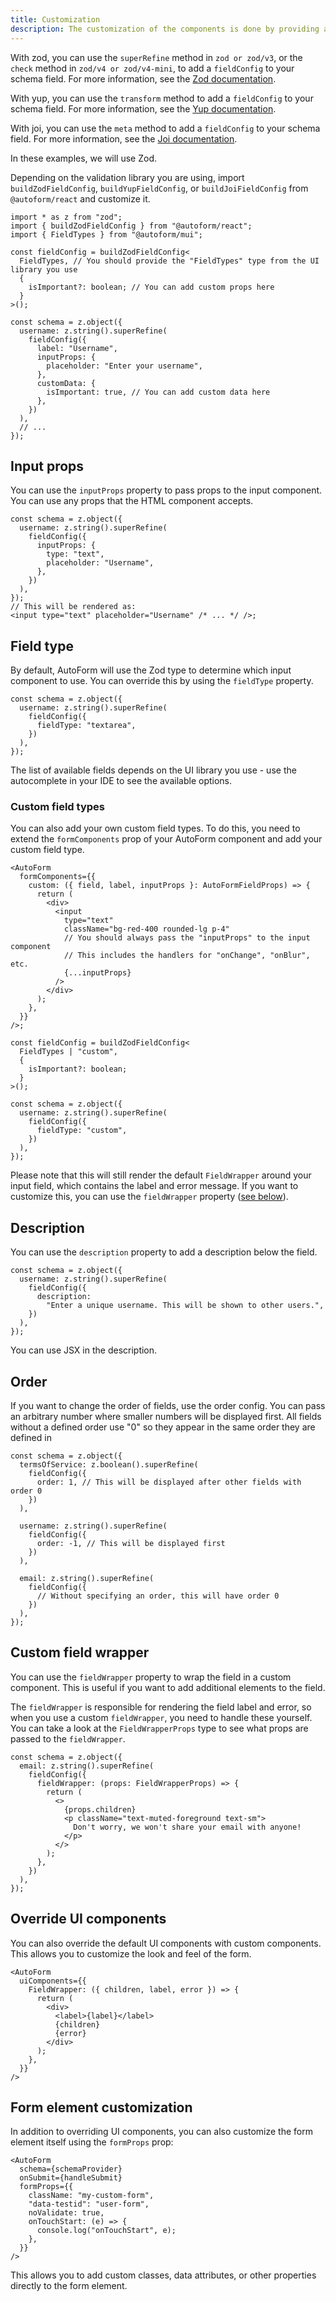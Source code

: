 ```yaml
---
title: Customization
description: The customization of the components is done by providing a `fieldConfig` to your schema fields. This allows you to customize the rendering of the field, add additional props, and more.
---
```


With zod, you can use the `superRefine` method in `zod or zod/v3`, or the `check` method in `zod/v4 or zod/v4-mini`, to add a `fieldConfig` to your schema field. For more information, see the [Zod documentation](/docs/schema-providers/zod).

With yup, you can use the `transform` method to add a `fieldConfig` to your schema field. For more information, see the [Yup documentation](/docs/schema-providers/yup).

With joi, you can use the `meta` method to add a `fieldConfig` to your schema field. For more information, see the [Joi documentation](/docs/schema-providers/joi).

In these examples, we will use Zod.

Depending on the validation library you are using, import `buildZodFieldConfig`, `buildYupFieldConfig`, or `buildJoiFieldConfig` from `@autoform/react` and customize it.

```tsx
import * as z from "zod";
import { buildZodFieldConfig } from "@autoform/react";
import { FieldTypes } from "@autoform/mui";

const fieldConfig = buildZodFieldConfig<
  FieldTypes, // You should provide the "FieldTypes" type from the UI library you use
  {
    isImportant?: boolean; // You can add custom props here
  }
>();

const schema = z.object({
  username: z.string().superRefine(
    fieldConfig({
      label: "Username",
      inputProps: {
        placeholder: "Enter your username",
      },
      customData: {
        isImportant: true, // You can add custom data here
      },
    })
  ),
  // ...
});
```

## Input props

You can use the `inputProps` property to pass props to the input component. You can use any props that the HTML component accepts.

```tsx
const schema = z.object({
  username: z.string().superRefine(
    fieldConfig({
      inputProps: {
        type: "text",
        placeholder: "Username",
      },
    })
  ),
});
// This will be rendered as:
<input type="text" placeholder="Username" /* ... */ />;
```

## Field type

By default, AutoForm will use the Zod type to determine which input component to use. You can override this by using the `fieldType` property.

```tsx
const schema = z.object({
  username: z.string().superRefine(
    fieldConfig({
      fieldType: "textarea",
    })
  ),
});
```

The list of available fields depends on the UI library you use - use the autocomplete in your IDE to see the available options.

### Custom field types

You can also add your own custom field types. To do this, you need to extend the `formComponents` prop of your AutoForm component and add your custom field type.

```tsx
<AutoForm
  formComponents={{
    custom: ({ field, label, inputProps }: AutoFormFieldProps) => {
      return (
        <div>
          <input
            type="text"
            className="bg-red-400 rounded-lg p-4"
            // You should always pass the "inputProps" to the input component
            // This includes the handlers for "onChange", "onBlur", etc.
            {...inputProps}
          />
        </div>
      );
    },
  }}
/>;

const fieldConfig = buildZodFieldConfig<
  FieldTypes | "custom",
  {
    isImportant?: boolean;
  }
>();

const schema = z.object({
  username: z.string().superRefine(
    fieldConfig({
      fieldType: "custom",
    })
  ),
});
```

Please note that this will still render the default `FieldWrapper` around your input field, which contains the label and error message. If you want to customize this, you can use the `fieldWrapper` property ([see below](#custom-field-wrapper)).

## Description

You can use the `description` property to add a description below the field.

```tsx
const schema = z.object({
  username: z.string().superRefine(
    fieldConfig({
      description:
        "Enter a unique username. This will be shown to other users.",
    })
  ),
});
```

You can use JSX in the description.

## Order

If you want to change the order of fields, use the order config. You can pass an arbitrary number where smaller numbers will be displayed first. All fields without a defined order use "0" so they appear in the same order they are defined in

```tsx
const schema = z.object({
  termsOfService: z.boolean().superRefine(
    fieldConfig({
      order: 1, // This will be displayed after other fields with order 0
    })
  ),

  username: z.string().superRefine(
    fieldConfig({
      order: -1, // This will be displayed first
    })
  ),

  email: z.string().superRefine(
    fieldConfig({
      // Without specifying an order, this will have order 0
    })
  ),
});
```

## Custom field wrapper

You can use the `fieldWrapper` property to wrap the field in a custom component. This is useful if you want to add additional elements to the field.

The `fieldWrapper` is responsible for rendering the field label and error, so when you use a custom `fieldWrapper`, you need to handle these yourself. You can take a look at the `FieldWrapperProps` type to see what props are passed to the `fieldWrapper`.

```tsx
const schema = z.object({
  email: z.string().superRefine(
    fieldConfig({
      fieldWrapper: (props: FieldWrapperProps) => {
        return (
          <>
            {props.children}
            <p className="text-muted-foreground text-sm">
              Don't worry, we won't share your email with anyone!
            </p>
          </>
        );
      },
    })
  ),
});
```

## Override UI components

You can also override the default UI components with custom components. This allows you to customize the look and feel of the form.

```tsx
<AutoForm
  uiComponents={{
    FieldWrapper: ({ children, label, error }) => {
      return (
        <div>
          <label>{label}</label>
          {children}
          {error}
        </div>
      );
    },
  }}
/>
```

## Form element customization

In addition to overriding UI components, you can also customize the form element itself using the `formProps` prop:

```tsx
<AutoForm
  schema={schemaProvider}
  onSubmit={handleSubmit}
  formProps={{
    className: "my-custom-form",
    "data-testid": "user-form",
    noValidate: true,
    onTouchStart: (e) => {
      console.log("onTouchStart", e);
    },
  }}
/>
```

This allows you to add custom classes, data attributes, or other properties directly to the form element.

